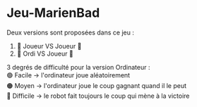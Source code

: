 # Jeu-MarienBad

Deux versions sont proposées dans ce jeu :  
1.	👦  Joueur VS Joueur  👧  
2.	🤖  Ordi VS Joueur  👦  

3 degrés de difficulté pour la version Ordinateur :  
🟢    Facile   ->   l'ordinateur joue aléatoirement  
🟠     Moyen   ->   l'ordinateur joue le coup gagnant quand il le peut  
🔴   Difficile ->   le robot fait toujours le coup qui mène à la victoire  
